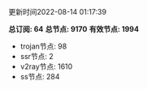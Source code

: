 更新时间2022-08-14 01:17:39

**总订阅: 64**
**总节点: 9170**
**有效节点: 1994**
- trojan节点: 98
- ssr节点: 2
- v2ray节点: 1610
- ss节点: 284

